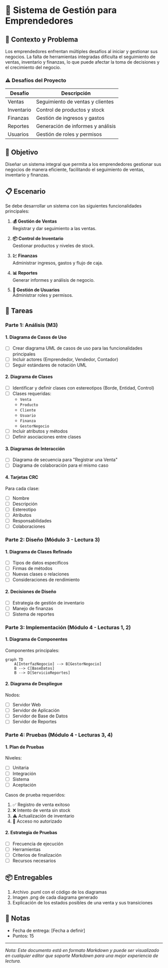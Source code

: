 # 🚀 Sistema de Gestión para Emprendedores

## 🎯 Contexto y Problema

Los emprendedores enfrentan múltiples desafíos al iniciar y gestionar sus negocios. La falta de herramientas integradas dificulta el seguimiento de ventas, inventario y finanzas, lo que puede afectar la toma de decisiones y el crecimiento del negocio.

### ⚠️ Desafíos del Proyecto

| Desafío | Descripción |
|---------|-------------|
| Ventas | Seguimiento de ventas y clientes |
| Inventario | Control de productos y stock |
| Finanzas | Gestión de ingresos y gastos |
| Reportes | Generación de informes y análisis |
| Usuarios | Gestión de roles y permisos |

## 🎯 Objetivo

Diseñar un sistema integral que permita a los emprendedores gestionar sus negocios de manera eficiente, facilitando el seguimiento de ventas, inventario y finanzas.

## 📋 Escenario

Se debe desarrollar un sistema con las siguientes funcionalidades principales:

1. **💰 Gestión de Ventas**  
   Registrar y dar seguimiento a las ventas.

2. **📦 Control de Inventario**  
   Gestionar productos y niveles de stock.

3. **💹 Finanzas**  
   Administrar ingresos, gastos y flujo de caja.

4. **📊 Reportes**  
   Generar informes y análisis de negocio.

5. **👥 Gestión de Usuarios**  
   Administrar roles y permisos.

## 📝 Tareas

### Parte 1: Análisis (M3)

#### 1. Diagrama de Casos de Uso
- [ ] Crear diagrama UML de casos de uso para las funcionalidades principales
- [ ] Incluir actores (Emprendedor, Vendedor, Contador)
- [ ] Seguir estándares de notación UML

#### 2. Diagrama de Clases
- [ ] Identificar y definir clases con estereotipos (Borde, Entidad, Control)
- [ ] Clases requeridas:
  - `Venta`
  - `Producto`
  - `Cliente`
  - `Usuario`
  - `Finanza`
  - `GestorNegocio`
- [ ] Incluir atributos y métodos
- [ ] Definir asociaciones entre clases

#### 3. Diagramas de Interacción
- [ ] Diagrama de secuencia para "Registrar una Venta"
- [ ] Diagrama de colaboración para el mismo caso

#### 4. Tarjetas CRC
Para cada clase:
- [ ] Nombre
- [ ] Descripción
- [ ] Estereotipo
- [ ] Atributos
- [ ] Responsabilidades
- [ ] Colaboraciones

### Parte 2: Diseño (Módulo 3 - Lectura 3)

#### 1. Diagrama de Clases Refinado
- [ ] Tipos de datos específicos
- [ ] Firmas de métodos
- [ ] Nuevas clases o relaciones
- [ ] Consideraciones de rendimiento

#### 2. Decisiones de Diseño
- [ ] Estrategia de gestión de inventario
- [ ] Manejo de finanzas
- [ ] Sistema de reportes

### Parte 3: Implementación (Módulo 4 - Lecturas 1, 2)

#### 1. Diagrama de Componentes
Componentes principales:
```mermaid
graph TD
    A[InterfazNegocio] --> B[GestorNegocio]
    B --> C[BaseDatos]
    B --> D[ServicioReportes]
```

#### 2. Diagrama de Despliegue
Nodos:
- [ ] Servidor Web
- [ ] Servidor de Aplicación
- [ ] Servidor de Base de Datos
- [ ] Servidor de Reportes

### Parte 4: Pruebas (Módulo 4 - Lecturas 3, 4)

#### 1. Plan de Pruebas
Niveles:
- [ ] Unitaria
- [ ] Integración
- [ ] Sistema
- [ ] Aceptación

Casos de prueba requeridos:
1. ✅ Registro de venta exitoso
2. ❌ Intento de venta sin stock
3. ⚠️ Actualización de inventario
4. 🚫 Acceso no autorizado

#### 2. Estrategia de Pruebas
- [ ] Frecuencia de ejecución
- [ ] Herramientas
- [ ] Criterios de finalización
- [ ] Recursos necesarios

## 📦 Entregables
1. Archivo .puml con el código de los diagramas
2. Imagen .png de cada diagrama generado
3. Explicación de los estados posibles de una venta y sus transiciones

## 📌 Notas
- Fecha de entrega: [Fecha a definir]
- Puntos: 15

---
*Nota: Este documento está en formato Markdown y puede ser visualizado en cualquier editor que soporte Markdown para una mejor experiencia de lectura.*